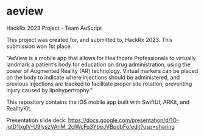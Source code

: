 # aeview
HackRx 2023 Project - Team AeScript

This project was created for, and submitted to, HackRx 2023. This submission won 1st place. 

"AeView is a mobile app that allows for Healthcare Professionals to virtually landmark a patient’s body for education on drug administration, using the power of Augmented Reality (AR) technology. Virtual markers can be placed on the body to indicate where injections should be administered, and previous injections are tracked to facilitate proper site rotation, preventing injury caused by lipohypertrophy."

This repository contains the iOS mobile app built with SwiftUI, ARKit, and RealityKit.

Presentation slide deck: https://docs.google.com/presentation/d/1O-jqtD1lxglV-U9lyszVAnM_2clWcFq3YbeJVBpdbFo/edit?usp=sharing

